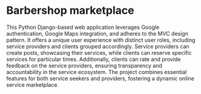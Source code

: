 # Barbershop marketplace

This Python Django-based web application leverages Google authentication, Google Maps integration, and adheres to the MVC design pattern. It offers a unique user experience with distinct user roles, including service providers and clients grouped accordingly. Service providers can create posts, showcasing their services, while clients can reserve specific services for particular times. Additionally, clients can rate and provide feedback on the service providers, ensuring transparency and accountability in the service ecosystem. The project combines essential features for both service seekers and providers, fostering a dynamic online service marketplace.
